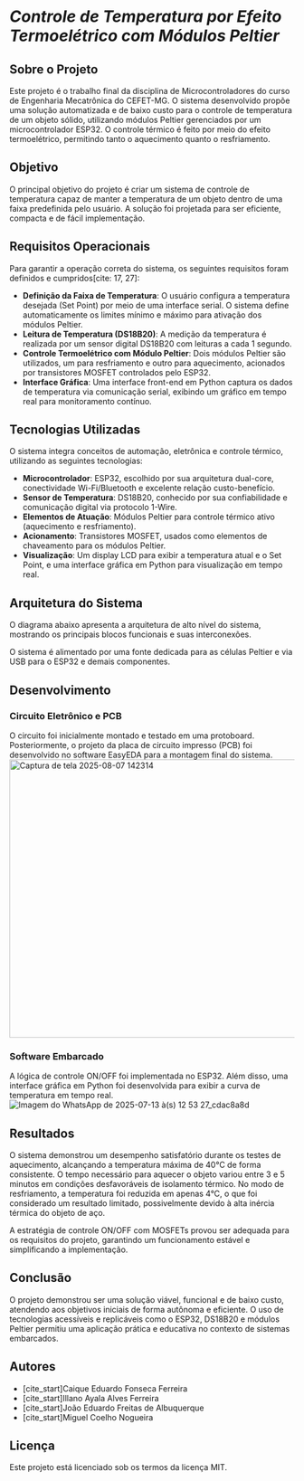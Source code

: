 # _Controle de Temperatura por Efeito Termoelétrico com Módulos Peltier_

## Sobre o Projeto

Este projeto é o trabalho final da disciplina de Microcontroladores do curso de Engenharia Mecatrônica do CEFET-MG. O sistema desenvolvido propõe uma solução automatizada e de baixo custo para o controle de temperatura de um objeto sólido, utilizando módulos Peltier gerenciados por um microcontrolador ESP32. O controle térmico é feito por meio do efeito termoelétrico, permitindo tanto o aquecimento quanto o resfriamento.

## Objetivo

O principal objetivo do projeto é criar um sistema de controle de temperatura capaz de manter a temperatura de um objeto dentro de uma faixa predefinida pelo usuário. A solução foi projetada para ser eficiente, compacta e de fácil implementação.

## Requisitos Operacionais

Para garantir a operação correta do sistema, os seguintes requisitos foram definidos e cumpridos[cite: 17, 27]:

* **Definição da Faixa de Temperatura**: O usuário configura a temperatura desejada (Set Point) por meio de uma interface serial. O sistema define automaticamente os limites mínimo e máximo para ativação dos módulos Peltier.
* **Leitura de Temperatura (DS18B20)**: A medição da temperatura é realizada por um sensor digital DS18B20 com leituras a cada 1 segundo.
* **Controle Termoelétrico com Módulo Peltier**: Dois módulos Peltier são utilizados, um para resfriamento e outro para aquecimento, acionados por transistores MOSFET controlados pelo ESP32.
* **Interface Gráfica**: Uma interface front-end em Python captura os dados de temperatura via comunicação serial, exibindo um gráfico em tempo real para monitoramento contínuo.

## Tecnologias Utilizadas

O sistema integra conceitos de automação, eletrônica e controle térmico, utilizando as seguintes tecnologias:

* **Microcontrolador**: ESP32, escolhido por sua arquitetura dual-core, conectividade Wi-Fi/Bluetooth e excelente relação custo-benefício.
* **Sensor de Temperatura**: DS18B20, conhecido por sua confiabilidade e comunicação digital via protocolo 1-Wire.
* **Elementos de Atuação**: Módulos Peltier para controle térmico ativo (aquecimento e resfriamento).
* **Acionamento**: Transistores MOSFET, usados como elementos de chaveamento para os módulos Peltier.
* **Visualização**: Um display LCD para exibir a temperatura atual e o Set Point, e uma interface gráfica em Python para visualização em tempo real.

## Arquitetura do Sistema

O diagrama abaixo apresenta a arquitetura de alto nível do sistema, mostrando os principais blocos funcionais e suas interconexões.

O sistema é alimentado por uma fonte dedicada para as células Peltier e via USB para o ESP32 e demais componentes.

## Desenvolvimento

### Circuito Eletrônico e PCB

O circuito foi inicialmente montado e testado em uma protoboard. Posteriormente, o projeto da placa de circuito impresso (PCB) foi desenvolvido no software EasyEDA para a montagem final do sistema.
<img width="749" height="492" alt="Captura de tela 2025-08-07 142314" src="https://github.com/user-attachments/assets/68972d65-6b50-4536-9602-959418568c23" />


### Software Embarcado

A lógica de controle ON/OFF foi implementada no ESP32. Além disso, uma interface gráfica em Python foi desenvolvida para exibir a curva de temperatura em tempo real.
![Imagem do WhatsApp de 2025-07-13 à(s) 12 53 27_cdac8a8d](https://github.com/user-attachments/assets/7837cee3-ec21-41eb-9cfe-de9fab3f50ef)

## Resultados

O sistema demonstrou um desempenho satisfatório durante os testes de aquecimento, alcançando a temperatura máxima de 40°C de forma consistente. O tempo necessário para aquecer o objeto variou entre 3 e 5 minutos em condições desfavoráveis de isolamento térmico. No modo de resfriamento, a temperatura foi reduzida em apenas 4°C, o que foi considerado um resultado limitado, possivelmente devido à alta inércia térmica do objeto de aço.

A estratégia de controle ON/OFF com MOSFETs provou ser adequada para os requisitos do projeto, garantindo um funcionamento estável e simplificando a implementação.

## Conclusão

O projeto demonstrou ser uma solução viável, funcional e de baixo custo, atendendo aos objetivos iniciais de forma autônoma e eficiente. O uso de tecnologias acessíveis e replicáveis como o ESP32, DS18B20 e módulos Peltier permitiu uma aplicação prática e educativa no contexto de sistemas embarcados.

## Autores

* [cite_start]Caique Eduardo Fonseca Ferreira 
* [cite_start]Illano Ayala Alves Ferreira 
* [cite_start]João Eduardo Freitas de Albuquerque 
* [cite_start]Miguel Coelho Nogueira 

## Licença

Este projeto está licenciado sob os termos da licença MIT.
